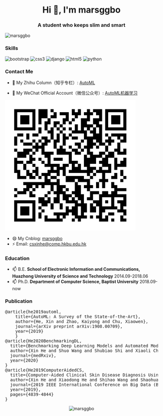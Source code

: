 

<h1 align="center">Hi 👋, I'm marsggbo</h1>
<h3 align="center">A student who keeps slim and smart</h3>
<p align="left"> <img src="https://komarev.com/ghpvc/?username=marsggbo" alt="marsggbo" /> </p>


### Skills

<p align="left">
  <img src="https://konpa.github.io/devicon/devicon.git/icons/bootstrap/bootstrap-plain.svg" alt="bootstrap" width="20" height="20"/> 
  <img src="https://konpa.github.io/devicon/devicon.git/icons/css3/css3-original-wordmark.svg" alt="css3" width="20" height="20"/> 
  <img src="https://konpa.github.io/devicon/devicon.git/icons/django/django-original.svg" alt="django" width="20" height="20"/> 
  <img src="https://konpa.github.io/devicon/devicon.git/icons/html5/html5-original-wordmark.svg" alt="html5" width="20" height="20"/> 
  <img src="https://konpa.github.io/devicon/devicon.git/icons/python/python-original-wordmark.svg" alt="python" width="20" height="20"/>
</p>

### Contact Me

- 🔭 My Zhihu Column（知乎专栏）: [AutoML](https://www.zhihu.com/people/hexin_marsggbo)

- 👯 My WeChat Official Account（微信公众号）: [AutoML机器学习](http://mp.weixin.qq.com/rr?timestamp=1595057212&src=3&ver=1&signature=9pOdjx-mUSrqIlqHosZ-wKmT0pjupscLDhidk5t9*HmvPXtQa0ANCBE*XqecQssfBA76yWbwITa4rNUIpVgwzYkxl5excCsQ0CYTfPPTpEA=)

![AutoML机器学习](./wechat_official_account.png)


<!--
<img src="./wechat_official_account.png" style="width:50px">
-->

- 😄 My Cnblog: [marsggbo](http://www.cnblogs.com/marsggbo/)
- ⚡ Email: csxinhe@comp.hkbu.edu.hk

### Education

- 📫 B.E. **School of Electronic Information and Communications, Huazhong University of Science and Technology**  2014.09-2018.06
- 📫 Ph.D. **Department of Computer Science,  Baptist University**  2018.09-now

### Publication

<pre>
@article{he2019automl,
    title={AutoML: A Survey of the State-of-the-Art},
    author={He, Xin and Zhao, Kaiyong and Chu, Xiaowen},
    journal={arXiv preprint arXiv:1908.00709},
    year={2019}
    }
@article{He2020BenchmarkingDL,
  title={Benchmarking Deep Learning Models and Automated Model Design for COVID-19 Detection with Chest CT Scans},
  author={Xin He and Shuo Wang and Shubiao Shi and Xiaoli Chu and J. Tang and X. Liu and Canjun Yan and Jiahuang Zhang and Gaoxing Ding},
  journal={medRxiv},
  year={2020}
}
@article{He2019ComputerAidedCS,
  title={Computer-Aided Clinical Skin Disease Diagnosis Using CNN and Object Detection Models},
  author={Xin He and Xiaodong He and Shihao Wang and Shaohuai Shi and Zhenheng Tang and Yuxin Wang and Zhihao Zhao and Jing Dai and Ronghao Ni and Xiangli Zhang and Xiaoming Liu and Zhi-Li Wu and Wu Yu and Xiaowen Chu},
  journal={2019 IEEE International Conference on Big Data (Big Data)},
  year={2019},
  pages={4839-4844}
}
</pre>


<p align="center"> 
  <img src="https://github-readme-stats.vercel.app/api?username=marsggbo&show_icons=true" alt="marsggbo" /> 
</p>


<!--
**marsggbo/marsggbo** is a ✨ _special_ ✨ repository because its `README.md` (this file) appears on your GitHub profile.

Here are some ideas to get you started:

- 🔭 I’m currently working on ...
- 🌱 I’m currently learning ...
- 👯 I’m looking to collaborate on ...
- 🤔 I’m looking for help with ...
- 💬 Ask me about ...
- 📫 How to reach me: ...
- 😄 Pronouns: ...
- ⚡ Fun fact: ...
-->
